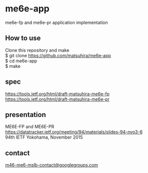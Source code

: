 # me6e-app
me6e-fp and me6e-pr application implementation

## How to use
Clone this repository and make <br>
$ git clone https://github.com/matsuhira/me6e-app <br>
$ cd me6e-app <br>
$ make <br>


## spec
https://tools.ietf.org/html/draft-matsuhira-me6e-fp<br>
https://tools.ietf.org/html/draft-matsuhira-me6e-pr

## presentation
ME6E-FP and ME6E-PR<br>
https://datatracker.ietf.org/meeting/94/materials/slides-94-nvo3-6<br>
94th IETF Yokohama, November 2015 <br>

## contact
m46-me6-mslb-contact@googlegroups.com
